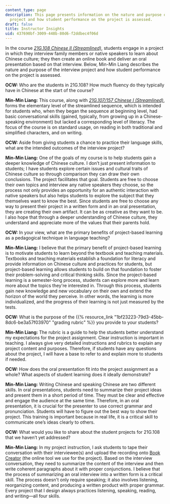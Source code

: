 ```yaml
---
content_type: page
description: This page presents information on the nature and purpose of the interview
  project and how student performance on the project is assessed.
draft: false
title: Instructor Insights
uid: 437690bf-3009-448b-80d6-f2ddbec4f06d
---
```

In the course [*21G.108 Chinese II (Streamlined)*](https://ocw.mit.edu/courses/21g-108-chinese-ii-streamlined-spring-2015/), students engage in a project in which they interview family members or native speakers to learn about Chinese culture; they then create an online book and deliver an oral presentation based on that interview. Below, Min-Min Liang describes the nature and purpose of the interview project and how student performance on the project is assessed.

**OCW:** Who are the students in 21G.108? How much fluency do they typically have in Chinese at the start of the course?

**Min-Min Liang:** This course, along with [*21G.107/157 Chinese I (Streamlined)*](https://ocw.mit.edu/courses/21g-107-chinese-i-streamlined-fall-2014/), forms the elementary level of the streamlined sequence, which is intended for students who, when they began the sequence at beginning level, had basic conversational skills (gained, typically, from growing up in a Chinese-speaking environment) but lacked a corresponding level of literacy. The focus of the course is on standard usage, on reading in both traditional and simplified characters, and on writing.

**OCW:** Aside from giving students a chance to practice their language skills, what are the intended outcomes of the interview project?

**Min-Min Liang:** One of the goals of my course is to help students gain a deeper knowledge of Chinese culture. I don’t just present information to students; I have students explore certain issues and cultural traits of Chinese culture so through comparison they can draw their own conclusions. The project facilitates that goal. Students are free to choose their own topics and interview any native speakers they choose, so the process not only provides an opportunity for an authentic interaction with native speakers but also helps students to explore the subject that they themselves want to know the best. Since students are free to choose any way to present their project in a written form and in an oral presentation, they are creating their own artifact. It can be as creative as they want to be. I also hope that through a deeper understanding of Chinese culture, they understand and appreciate more of the values that their parents hold.

**OCW:** In your view, what are the primary benefits of project-based learning as a pedagogical technique in language teaching?

**Min-Min Liang:** I believe that the primary benefit of project-based learning is to motivate students to learn beyond the textbook and teaching materials. Textbooks and teaching materials establish a foundation for literacy and provide information on Chinese culture and practices for students, but project-based learning allows students to build on that foundation to foster their problem-solving and critical thinking skills. Since the project-based learning is a semester-long process, students can explore more and learn more about the topics they're interested in. Through this process, students gain new knowledge and new vocabulary on their own and extend the horizon of the world they perceive. In other words, the learning is more individualized, and the progress of their learning is not just measured by the tests.

**OCW:** What is the purpose of the {{% resource_link "1bf23223-79d3-45bb-8dc6-be3a57f03970" "grading rubric" %}} you provide to your students?

**Min-Min Liang:** The rubric is a guide to help the students better understand my expectations for the project assignment. Clear instruction is important in teaching. I always give very detailed instructions and rubrics to explain any project content and purposes. Therefore, if students have any questions about the project, I will have a base to refer to and explain more to students if needed.

**OCW:** How does the oral presentation fit into the project assignment as a whole? What aspects of student learning does it ideally demonstrate?

**Min-Min Liang:** Writing Chinese and speaking Chinese are two different skills. In oral presentations, students need to summarize their project ideas and present them in a short period of time. They must be clear and effective and engage the audience at the same time. Therefore, in an oral presentation, it is crucial for the presenter to use correct grammar and pronunciation. Students will have to figure out the best way to show their project. This training is important because in real life, it is a critical skill to communicate one’s ideas clearly to others.

**OCW:** What would you like to share about the student projects for 21G.108 that we haven’t yet addressed?

**Min-Min Liang:** In my project instruction, I ask students to tape their conversation with their interviewee(s) and upload the recording onto [Book Creator](https://bookcreator.com/) (the online tool we use for the project). Based on the interview conversation, they need to summarize the content of the interview and then write coherent paragraphs about it with proper conjunctions. I believe that the process of summarizing an oral interview into a written form is a critical skill. The process doesn't only require speaking; it also involves listening, reorganizing content, and producing a written product with proper grammar. Every project that I design always practices listening, speaking, reading, and writing—all four skills.